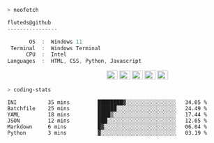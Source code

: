 ```zsh
> neofetch
```

<!--align="left" src="https://github.com/fluteds.png" alt="logo.png" width="200"/>-->

```csharp
fluteds@github
----------------

       OS  :  Windows 11
 Terminal  :  Windows Terminal
      CPU  :  Intel
Languages  :  HTML, CSS, Python, Javascript
```

<p align="left">
  &nbsp; &nbsp; &nbsp; &nbsp; &nbsp;&nbsp; &nbsp; &nbsp; &nbsp; &nbsp;&nbsp; &nbsp; &nbsp; &nbsp; &nbsp; &nbsp; &nbsp; &nbsp; &nbsp; &nbsp; &nbsp;&nbsp; &nbsp; &nbsp; &nbsp; &nbsp;&nbsp; &nbsp; &nbsp; &nbsp; &nbsp;
  <img alt="#474342" src="https://via.placeholder.com/15/ADBAC7/000000?text=+" width="25" height="20" />
  <img alt="#fbedf6" src="https://via.placeholder.com/15/6CB6FF/000000?text=+" width="25" height="20" />
  <img alt="#c9594d" src="https://via.placeholder.com/15/F47067/000000?text=+" width="25" height="20" />
  <img alt="#f8b9b2" src="https://via.placeholder.com/15/DCBDFB/000000?text=+" width="25" height="20" />
  <img alt="#f8b9b2" src="https://via.placeholder.com/15/57ab5a/000000?text=+" width="25" height="20" />
</p>

```zsh
> coding-stats
```

<!--START_SECTION:waka-->

```text
INI          35 mins         ████████▓░░░░░░░░░░░░░░░░   34.05 %
Batchfile    25 mins         ██████░░░░░░░░░░░░░░░░░░░   24.49 %
YAML         18 mins         ████▒░░░░░░░░░░░░░░░░░░░░   17.44 %
JSON         12 mins         ███░░░░░░░░░░░░░░░░░░░░░░   12.05 %
Markdown     6 mins          █▓░░░░░░░░░░░░░░░░░░░░░░░   06.04 %
Python       3 mins          ▓░░░░░░░░░░░░░░░░░░░░░░░░   03.19 %
```

<!--END_SECTION:waka-->
